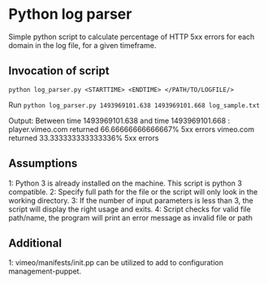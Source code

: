 # Python log parser

Simple python script to calculate percentage of HTTP 5xx errors for each domain in the log file, for a given timeframe.

## Invocation of script

```python log_parser.py <STARTTIME> <ENDTIME> </PATH/TO/LOGFILE/>```

Run ```python log_parser.py 1493969101.638 1493969101.668 log_sample.txt```

Output: 
Between time 1493969101.638 and time 1493969101.668 :
player.vimeo.com returned 66.66666666666667% 5xx errors
vimeo.com returned 33.333333333333336% 5xx errors


## Assumptions
   1: Python 3 is already installed on the machine. This script is python 3 compatible.
   2: Specify full path for the file or the script will only look in the working directory.
   3: If the number of input parameters is less than 3, the script will display the right usage and exits.
   4: Script checks for valid file path/name, the program will print an error message as invalid file or path 
   

## Additional
  1: vimeo/manifests/init.pp can be utilized to add to configuration management-puppet.

